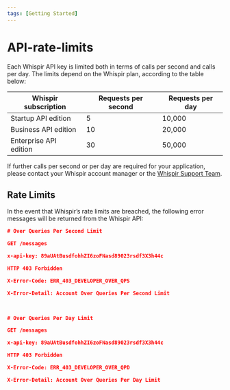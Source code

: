 ```yaml
---
tags: [Getting Started]
---
```


# API-rate-limits

Each Whispir API key is limited both in terms of calls per second and calls per day. The limits depend on the Whispir plan, according to the table below:


Whispir subscription	 | 	Requests per second | Requests per day
---------|----------|---------
 Startup API edition | 5 | 10,000
 Business API edition	 | 10 | 20,000
 Enterprise API edition	 | 30	 | 50,000

If further calls per second or per day are required for your application, please contact your Whispir account manager or the [Whispir Support Team](mailto:support@whispir.com).

##  Rate Limits
In the event that Whispir’s rate limits are breached, the following error messages will be returned from the Whispir API:

```json
# Over Queries Per Second Limit

GET /messages

x-api-key: 89aUAtBusdfohhZI6zoFNasd89023rsdf3X3h44c

HTTP 403 Forbidden

X-Error-Code: ERR_403_DEVELOPER_OVER_QPS

X-Error-Detail: Account Over Queries Per Second Limit

 

# Over Queries Per Day Limit

GET /messages

x-api-key: 89aUAtBusdfohhZI6zoFNasd89023rsdf3X3h44c

HTTP 403 Forbidden

X-Error-Code: ERR_403_DEVELOPER_OVER_QPD

X-Error-Detail: Account Over Queries Per Day Limit
```